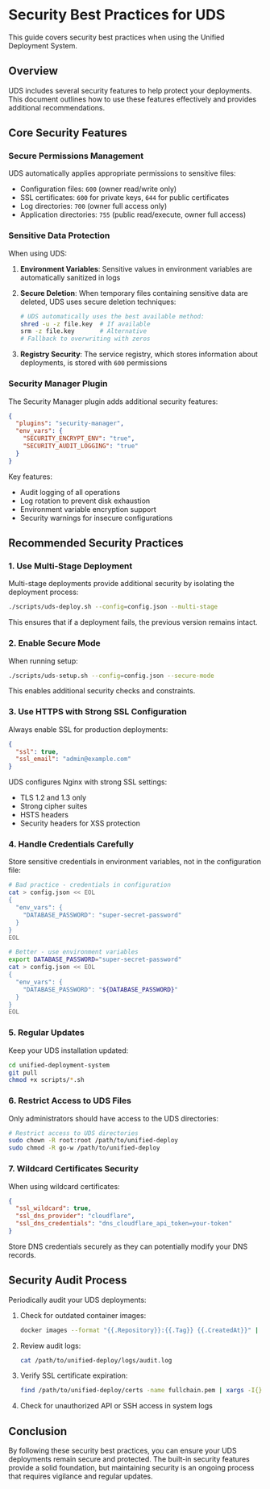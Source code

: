 # Security Best Practices for UDS

This guide covers security best practices when using the Unified Deployment System.

## Overview

UDS includes several security features to help protect your deployments. This document outlines how to use these features effectively and provides additional recommendations.

## Core Security Features

### Secure Permissions Management

UDS automatically applies appropriate permissions to sensitive files:

- Configuration files: `600` (owner read/write only)
- SSL certificates: `600` for private keys, `644` for public certificates
- Log directories: `700` (owner full access only)
- Application directories: `755` (public read/execute, owner full access)

### Sensitive Data Protection

When using UDS:

1. **Environment Variables**: Sensitive values in environment variables are automatically sanitized in logs

2. **Secure Deletion**: When temporary files containing sensitive data are deleted, UDS uses secure deletion techniques:
   ```bash
   # UDS automatically uses the best available method:
   shred -u -z file.key  # If available
   srm -z file.key       # Alternative
   # Fallback to overwriting with zeros
   ```

3. **Registry Security**: The service registry, which stores information about deployments, is stored with `600` permissions

### Security Manager Plugin

The Security Manager plugin adds additional security features:

```json
{
  "plugins": "security-manager",
  "env_vars": {
    "SECURITY_ENCRYPT_ENV": "true",
    "SECURITY_AUDIT_LOGGING": "true"
  }
}
```

Key features:
- Audit logging of all operations
- Log rotation to prevent disk exhaustion
- Environment variable encryption support
- Security warnings for insecure configurations

## Recommended Security Practices

### 1. Use Multi-Stage Deployment

Multi-stage deployments provide additional security by isolating the deployment process:

```bash
./scripts/uds-deploy.sh --config=config.json --multi-stage
```

This ensures that if a deployment fails, the previous version remains intact.

### 2. Enable Secure Mode

When running setup:

```bash
./scripts/uds-setup.sh --config=config.json --secure-mode
```

This enables additional security checks and constraints.

### 3. Use HTTPS with Strong SSL Configuration

Always enable SSL for production deployments:

```json
{
  "ssl": true,
  "ssl_email": "admin@example.com"
}
```

UDS configures Nginx with strong SSL settings:
- TLS 1.2 and 1.3 only
- Strong cipher suites
- HSTS headers
- Security headers for XSS protection

### 4. Handle Credentials Carefully

Store sensitive credentials in environment variables, not in the configuration file:

```bash
# Bad practice - credentials in configuration
cat > config.json << EOL
{
  "env_vars": {
    "DATABASE_PASSWORD": "super-secret-password"
  }
}
EOL

# Better - use environment variables
export DATABASE_PASSWORD="super-secret-password"
cat > config.json << EOL
{
  "env_vars": {
    "DATABASE_PASSWORD": "${DATABASE_PASSWORD}"
  }
}
EOL
```

### 5. Regular Updates

Keep your UDS installation updated:

```bash
cd unified-deployment-system
git pull
chmod +x scripts/*.sh
```

### 6. Restrict Access to UDS Files

Only administrators should have access to the UDS directories:

```bash
# Restrict access to UDS directories
sudo chown -R root:root /path/to/unified-deploy
sudo chmod -R go-w /path/to/unified-deploy
```

### 7. Wildcard Certificates Security

When using wildcard certificates:

```json
{
  "ssl_wildcard": true,
  "ssl_dns_provider": "cloudflare",
  "ssl_dns_credentials": "dns_cloudflare_api_token=your-token"
}
```

Store DNS credentials securely as they can potentially modify your DNS records.

## Security Audit Process

Periodically audit your UDS deployments:

1. Check for outdated container images:
   ```bash
   docker images --format "{{.Repository}}:{{.Tag}} {{.CreatedAt}}" | sort
   ```

2. Review audit logs:
   ```bash
   cat /path/to/unified-deploy/logs/audit.log
   ```

3. Verify SSL certificate expiration:
   ```bash
   find /path/to/unified-deploy/certs -name fullchain.pem | xargs -I{} openssl x509 -enddate -noout -in {}
   ```

4. Check for unauthorized API or SSH access in system logs

## Conclusion

By following these security best practices, you can ensure your UDS deployments remain secure and protected. The built-in security features provide a solid foundation, but maintaining security is an ongoing process that requires vigilance and regular updates.
